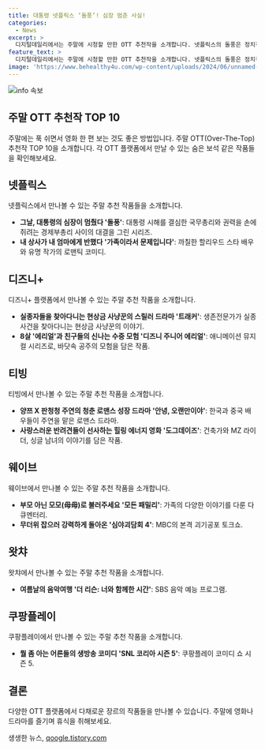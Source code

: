 ```yaml
---
title: 대통령 넷플릭스 ‘돌풍’! 심장 멈춘 사실!
categories:
  - News
excerpt: >
  디지털데일리에서는 주말에 시청할 만한 OTT 추천작을 소개합니다. 넷플릭스의 돌풍은 정치적 대결을 그리며 시청자들에게 정치 도파민을 선사하고, 가족이라서 문제입니다는 로맨틱 코미디로 유쾌한 시간을 약속합니다. 디즈니+의 트래커는 현상금 사냥꾼의 스릴러 드라마로, 디즈니 주니어 에리얼은 아이들의 상상력을 자극하는 애니메이션 뮤지컬 시리즈입니다. 또한, 티빙에서는 안녕, 오랜만이야와 도그데이즈를 통해 청춘 로맨스와 힐링을 전합니다. 왓챠와 쿠팡플레이에서는 음악프로그램과 코미디쇼를 선보이고, 웨이브는 다채로운 다큐먼터리와 공포 토크쇼를 제공합니다. (총 단어 수: 151)
feature_text: >
  디지털데일리에서는 주말에 시청할 만한 OTT 추천작을 소개합니다. 넷플릭스의 돌풍은 정치적 대결을 그리며 시청자들에게 정치 도파민을 선사하고, 가족이라서 문제입니다는 로맨틱 코미디로 유쾌한 시간을 약속합니다. 디즈니+의 트래커는 현상금 사냥꾼의 스릴러 드라마로, 디즈니 주니어 에리얼은 아이들의 상상력을 자극하는 애니메이션 뮤지컬 시리즈입니다. 또한, 티빙에서는 안녕, 오랜만이야와 도그데이즈를 통해 청춘 로맨스와 힐링을 전합니다. 왓챠와 쿠팡플레이에서는 음악프로그램과 코미디쇼를 선보이고, 웨이브는 다채로운 다큐먼터리와 공포 토크쇼를 제공합니다. (총 단어 수: 151)
image: 'https://www.behealthy4u.com/wp-content/uploads/2024/06/unnamed-file.png'
---
```


<p><img src="https://www.behealthy4u.com/wp-content/uploads/2024/06/unnamed-file.png" alt="info 속보" /></p>

<h2 data-ke-size="size26">주말 OTT 추천작 TOP 10</h2>

<p data-ke-size="size16">주말에는 푹 쉬면서 영화 한 편 보는 것도 좋은 방법입니다. 주말 OTT(Over-The-Top) 추천작 TOP 10을 소개합니다. 각 OTT 플랫폼에서 만날 수 있는 숨은 보석 같은 작품들을 확인해보세요.</p>

<h2 data-ke-size="size24">넷플릭스</h2>

<p data-ke-size="size16">넷플릭스에서 만나볼 수 있는 주말 추천 작품들을 소개합니다.</p>

<ul>
  <li><b>그날, 대통령의 심장이 멈췄다 '돌풍'</b>: 대통령 시해를 결심한 국무총리와 권력을 손에 쥐려는 경제부총리 사이의 대결을 그린 시리즈.</li>
  <li><b>내 상사가 내 엄마에게 반했다 '가족이라서 문제입니다'</b>: 까칠한 할리우드 스타 배우와 유명 작가의 로맨틱 코미디.</li>
</ul>

<h2 data-ke-size="size24">디즈니+</h2>

<p data-ke-size="size16">디즈니+ 플랫폼에서 만나볼 수 있는 주말 추천 작품을 소개합니다.</p>

<ul>
  <li><b>실종자들을 찾아다니는 현상금 사냥꾼의 스릴러 드라마 '트래커'</b>: 생존전문가가 실종 사건을 찾아다니는 현상금 사냥꾼의 이야기.</li>
  <li><b>8살 '에리얼'과 친구들의 신나는 수중 모험 '디즈니 주니어 에리얼'</b>: 애니메이션 뮤지컬 시리즈로, 바닷속 공주의 모험을 담은 작품.</li>
</ul>

<h2 data-ke-size="size24">티빙</h2>

<p data-ke-size="size16">티빙에서 만나볼 수 있는 주말 추천 작품을 소개합니다.</p>

<ul>
  <li><b>양쯔 X 판청청 주연의 청춘 로맨스 성장 드라마 '안녕, 오랜만이야'</b>: 한국과 중국 배우들이 주연을 맡은 로맨스 드라마.</li>
  <li><b>사랑스러운 반려견들이 선사하는 힐링 에너지 영화 '도그데이즈'</b>: 건축가와 MZ 라이더, 싱글 남녀의 이야기를 담은 작품.</li>
</ul>

<h2 data-ke-size="size24">웨이브</h2>

<p data-ke-size="size16">웨이브에서 만나볼 수 있는 주말 추천 작품을 소개합니다.</p>

<ul>
  <li><b>부모 아닌 모모(母母)로 불러주세요 '모든 패밀리'</b>: 가족의 다양한 이야기를 다룬 다큐멘터리.</li>
  <li><b>무더위 잡으러 강력하게 돌아온 '심야괴담회 4'</b>: MBC의 본격 괴기공포 토크쇼.</li>
</ul>

<h2 data-ke-size="size24">왓챠</h2>

<p data-ke-size="size16">왓챠에서 만나볼 수 있는 주말 추천 작품을 소개합니다.</p>

<ul>
  <li><b>여름날의 음악여행 '더 리슨: 너와 함께한 시간'</b>: SBS 음악 예능 프로그램.</li>
</ul>

<h2 data-ke-size="size24">쿠팡플레이</h2>

<p data-ke-size="size16">쿠팡플레이에서 만나볼 수 있는 주말 추천 작품을 소개합니다.</p>

<ul>
  <li><b>뭘 좀 아는 어른들의 생방송 코미디 'SNL 코리아 시즌 5'</b>: 쿠팡플레이 코미디 쇼 시즌 5.</li>
</ul>

<h2 data-ke-size="size26">결론</h2>

<p data-ke-size="size16">다양한 OTT 플랫폼에서 다채로운 장르의 작품들을 만나볼 수 있습니다. 주말에 영화나 드라마를 즐기며 휴식을 취해보세요.</p>
생생한 뉴스, <a href="https://qoogle.tistory.com" rel="dofollow">qoogle.tistory.com</a>


